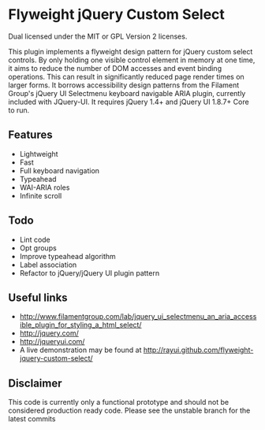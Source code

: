 # Flyweight jQuery Custom Select
Dual licensed under the MIT or GPL Version 2 licenses.

This plugin implements a flyweight design pattern for jQuery custom select controls. By only holding one visible control element in memory at one time, it aims to reduce the number of DOM accesses and event binding operations. This can result in significantly reduced page render times on larger forms. 
It borrows accessibility design patterns from the Filament Group's jQuery UI Selectmenu keyboard navigable ARIA plugin, currently included with JQuery-UI. It requires jQuery 1.4+ and jQuery UI 1.8.7+ Core to run.

## Features

  * Lightweight
  * Fast
  * Full keyboard navigation
  * Typeahead
  * WAI-ARIA roles
  * Infinite scroll  

## Todo

  * Lint code
  * Opt groups
  * Improve typeahead algorithm 
  * Label association
  * Refactor to jQuery/jQuery UI plugin pattern

## Useful links

  * http://www.filamentgroup.com/lab/jquery_ui_selectmenu_an_aria_accessible_plugin_for_styling_a_html_select/
  * http://jquery.com/
  * http://jqueryui.com/
  * A live demonstration may be found at http://rayui.github.com/flyweight-jquery-custom-select/
  
## Disclaimer

This code is currently only a functional prototype and should not be considered production ready code. Please see the unstable branch for the latest commits

